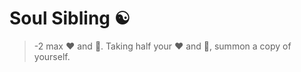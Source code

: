 # Soul Sibling ☯️ 
> -2 max :heart: and :large_blue_diamond:. Taking half your ❤️ and 🔷, summon a copy of yourself.